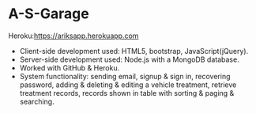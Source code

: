 ﻿# A-S-Garage
 
 Heroku:https://ariksapp.herokuapp.com
 
 -	Client-side development used: HTML5, bootstrap, JavaScript(jQuery). 
-	Server-side development used: Node.js with a MongoDB database. 
-	Worked with GitHub & Heroku.
-	System functionality: sending email, signup & sign in, recovering password, adding & deleting & editing a vehicle treatment, retrieve treatment records, records shown in table with sorting & paging & searching.

